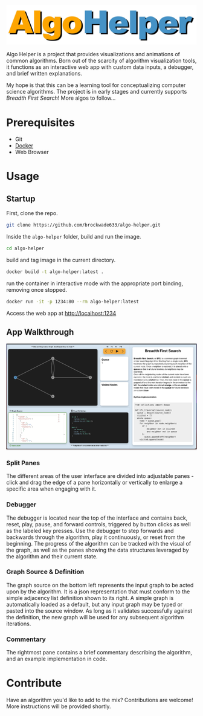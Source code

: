 ![AlgoHelper Image](./AHLogo.jpeg)

Algo Helper is a project that provides visualizations and animations of common algorithms. Born out of the scarcity of algorithm visualization tools, it functions as an interactive web app with custom data inputs, a debugger, and brief written explanations.

My hope is that this can be a learning tool for conceptualizing computer science algorithms. The project is in early stages and currently supports *Breadth First Search*! More algos to follow...

# Prerequisites
* Git
* [Docker](https://www.docker.com/products/docker-desktop)
* Web Browser

# Usage
## Startup 
First, clone the repo.
```bash
git clone https://github.com/brockwade633/algo-helper.git
```

Inside the ```algo-helper``` folder, build and run the image.
```bash
cd algo-helper
```
build and tag image in the current directory.
```bash
docker build -t algo-helper:latest .
```
run the container in interactive mode with the appropriate port binding, removing once stopped.
```bash
docker run -it -p 1234:80 --rm algo-helper:latest

```
Access the web app at [http://localhost:1234](http://localhost:1234)

## App Walkthrough 

![Algo Helper Screenshot](./AHScreenshot.png)

### Split Panes
The different areas of the user interface are divided into adjustable panes - click and drag the edge of a pane horizontally or vertically to enlarge a specific area when engaging with it.

### Debugger
The debugger is located near the top of the interface and contains back, reset, play, pause, and forward controls, triggered by button clicks as well as the labeled key presses. Use the debugger to step forwards and backwards through the algorithm, play it continuously, or reset from the beginning. The progress of the algorithm can be tracked with the visual of the graph, as well as the panes showing the data structures leveraged by the algorithm and their current state.

### Graph Source & Definition
The graph source on the bottom left represents the input graph to be acted upon by the algorithm. It is a json representation that must conform to the simple adjacency list definition shown to its right. A simple graph is automatically loaded as a default, but any input graph may be typed or pasted into the source window. As long as it validates successfully against the definition, the new graph will be used for any subsequent algorithm iterations.

### Commentary
The rightmost pane contains a brief commentary describing the algorithm, and an example implementation in code.

# Contribute
Have an algorithm you'd like to add to the mix? Contributions are welcome! More instructions will be provided shortly.
